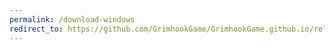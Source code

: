 ```yaml
---
permalink: /download-windows
redirect_to: https://github.com/GrimhookGame/GrimhookGame.github.io/releases/download/0.1.0/Grimhook.zip
---
```

